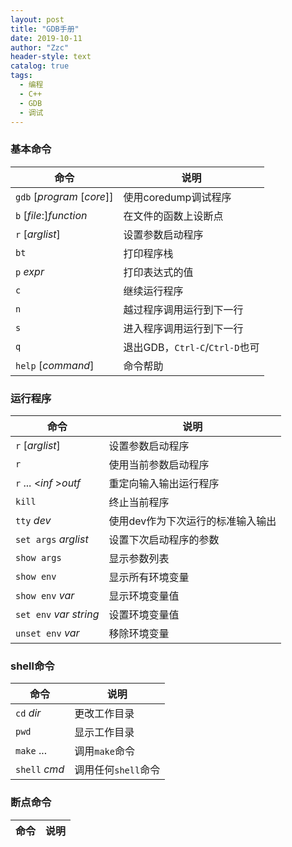 ```yaml
---
layout: post
title: "GDB手册"
date: 2019-10-11
author: "Zzc"
header-style: text
catalog: true
tags:
  - 编程
  - C++
  - GDB
  - 调试
---
```


### 基本命令

命令 | 说明
-|-
`gdb` [*program* [*core*]] | 使用coredump调试程序
`b` [*file*:]*function* | 在文件的函数上设断点
`r` [*arglist*] | 设置参数启动程序
`bt` | 打印程序栈
`p` *expr* | 打印表达式的值
`c` | 继续运行程序
`n` | 越过程序调用运行到下一行
`s` | 进入程序调用运行到下一行
`q` | 退出GDB，`Ctrl-C`/`Ctrl-D`也可
`help` [*command*] | 命令帮助

### 运行程序

命令 | 说明
-|-
`r` [*arglist*] | 设置参数启动程序
`r` | 使用当前参数启动程序
`r` ... \<*inf* \>*outf* | 重定向输入输出运行程序
`kill` | 终止当前程序
`tty` *dev* | 使用dev作为下次运行的标准输入输出
`set args` *arglist* | 设置下次启动程序的参数
`show args` | 显示参数列表
`show env` | 显示所有环境变量
`show env` *var* | 显示环境变量值
`set env` *var* *string* | 设置环境变量值
`unset env` *var* | 移除环境变量

### shell命令

命令 | 说明
-|-
`cd` *dir* | 更改工作目录
`pwd` | 显示工作目录
`make` ... | 调用`make`命令
`shell` *cmd* | 调用任何`shell`命令

### 断点命令

命令 | 说明
-|-